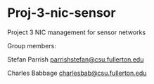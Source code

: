# Proj-3-nic-sensor
Project 3 NIC management for sensor networks

Group members:

Stefan Parrish parrishstefan@csu.fullerton.edu

Charles Babbage charlesbab@csu.fullerton.edu
